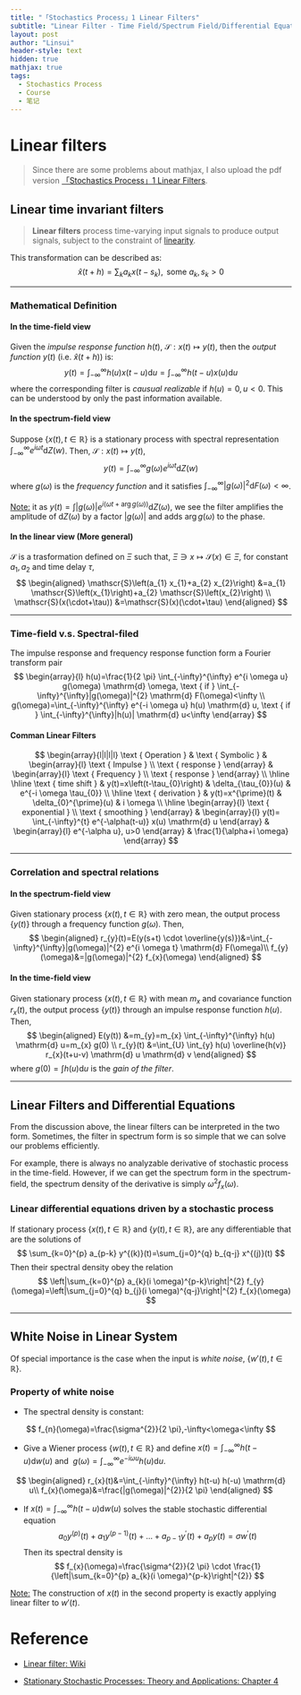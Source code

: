 ```yaml
---
title: "「Stochastics Process」1 Linear Filters"
subtitle: "Linear Filter - Time Field/Spectrum Field/Differential Equations/White noise"
layout: post
author: "Linsui"
header-style: text
hidden: true
mathjax: true
tags:
  - Stochastics Process
  - Course
  - 笔记
---
```


# Linear filters	

> Since there are some problems about mathjax, I also upload the pdf version <a href="https://denglinsui.github.io/pdf/StochasticsProcess/01.pdf" target="_blank">「Stochastics Process」1 Linear Filters</a>.

## Linear time invariant filters

> **Linear filters** process time-varying input signals to produce output signals, subject to the constraint of [linearity](https://en.wikipedia.org/wiki/Linearity).

This transformation can be described as:
$$
\widehat{x}(t+h)=\sum_{k} a_{k} x\left(t-s_{k}\right), \text { some } a_{k}, s_{k}>0
$$

------



### Mathematical Definition

#### In the time-field view

Given the *impulse response function*  $h(t)$,   $\mathscr{S}:x(t) \mapsto y(t)$, then the *output function*  $y(t)$ (i.e. $\widehat{x}(t+h)$) is:
$$
y(t)=\int_{-\infty}^{\infty} h(u) x(t-u) \mathrm{d} u=\int_{-\infty}^{\infty} h(t-u) x(u) \mathrm{d} u
$$
where the corresponding filter is *causual realizable* if $h(u)=0, u<0$. This can be understood by only the past information  available.

#### In the spectrum-field view

Suppose $\{x(t),t\in\mathbb{R}\}$ is a stationary process with spectral representation $\int_{-\infty}^\infty e^{i\omega t}\mathrm{d}Z(w)$. Then, $\mathscr{S}:x(t) \mapsto y(t)$, 
$$
y(t)=\int_{-\infty}^\infty g(\omega)e^{i\omega t}\mathrm{d}Z(w)
$$
 where $g(\omega)$ is the *frequency function* and it satisfies $\int_{-\infty}^{\infty}|g(\omega)|^{2} \mathrm{d} F(\omega)<\infty$.

<u>Note:</u> it as $y(t)=\int|g(\omega)| e^{i(\omega t+\arg g(\omega))} \mathrm{d} Z(\omega)$, we see the filter amplifies the amplitude of $\mathrm{d}Z(\omega)$ by a factor $|g(\omega)|$ and adds $\arg g(\omega)$ to the phase.  

#### In the linear view (More general)

$\mathscr{S}$ is a trasformation defined on $\Xi$ such that, $\Xi \ni x \mapsto \mathscr{S}(x) \in \Xi$, for constant $a_1,a_2$ and time delay $\tau$,
$$
\begin{aligned}
\mathscr{S}\left(a_{1} x_{1}+a_{2} x_{2}\right) &=a_{1} \mathscr{S}\left(x_{1}\right)+a_{2} \mathscr{S}\left(x_{2}\right) \\
\mathscr{S}(x(\cdot+\tau)) &=\mathscr{S}(x)(\cdot+\tau)
\end{aligned}
$$

------



### Time-field v.s. Spectral-filed

The impulse response and frequency response function form a
Fourier transform pair  
$$
\begin{array}{l}
h(u)=\frac{1}{2 \pi} \int_{-\infty}^{\infty} e^{i \omega u} g(\omega) \mathrm{d} \omega, \text { if } \int_{-\infty}^{\infty}|g(\omega)|^{2} \mathrm{d} F(\omega)<\infty \\
g(\omega)=\int_{-\infty}^{\infty} e^{-i \omega u} h(u) \mathrm{d} u, \text { if } \int_{-\infty}^{\infty}|h(u)| \mathrm{d} u<\infty
\end{array}
$$

#### Comman Linear Filters

$$
\begin{array}{l|l|l|l}
\text { Operation } & \text { Symbolic } & \begin{array}{l}
\text { Impulse } \\
\text { response }
\end{array} & \begin{array}{l}
\text { Frequency } \\
\text { response }
\end{array} \\
\hline \hline \text { time shift } & y(t)=x\left(t-\tau_{0}\right) & \delta_{\tau_{0}}(u) & e^{-i \omega \tau_{0}} \\
\hline \text { derivation } & y(t)=x^{\prime}(t) & \delta_{0}^{\prime}(u) & i \omega \\
\hline \begin{array}{l}
\text { exponential } \\
\text { smoothing }
\end{array} & \begin{array}{l}
y(t)= 
\int_{-\infty}^{t} e^{-\alpha(t-u)} x(u) \mathrm{d} u
\end{array} & \begin{array}{l}
e^{-\alpha u}, u>0
\end{array} & \frac{1}{\alpha+i \omega}
\end{array}
$$

------



### Correlation and spectral relations

#### In the spectrum-field view

Given stationary process $\{x(t),t\in\mathbb{R}\}$  with zero mean, the output process $\{y(t)\}$ through a frequency function $g(\omega)$. Then,
$$
\begin{aligned}
r_{y}(t)=E(y(s+t) \cdot \overline{y(s)})&=\int_{-\infty}^{\infty}|g(\omega)|^{2} e^{i \omega t} \mathrm{d} F(\omega)\\
f_{y}(\omega)&=|g(\omega)|^{2} f_{x}(\omega)
\end{aligned}
$$

#### In the time-field view

Given stationary process $\{x(t),t\in\mathbb{R}\}$  with mean $m_x$ and covariance function $r_x(t)$, the output process $\{y(t)\}$ through an impulse response function  $h(u)$. Then,
$$
\begin{aligned}
E(y(t)) &=m_{y}=m_{x} \int_{-\infty}^{\infty} h(u) \mathrm{d} u=m_{x} g(0) \\
r_{y}(t) &=\int_{U} \int_{y} h(u) \overline{h(v)} r_{x}(t+u-v) \mathrm{d} u \mathrm{d} v
\end{aligned}
$$
where $g(0)=\int h(u) \mathrm{d} u$ is the *gain of the filter*.

------



## Linear Filters and Differential Equations

From the discussion above, the linear filters can be interpreted in the two form. Sometimes, the filter in spectrum form is so simple that we can solve our problems efficiently. 

For example, there is always no analyzable derivative of stochastic process in the time-field. However, if we can get the spectrum form in the spectrum-field, the spectrum density of the derivative is simply $\omega^2f_x(\omega)$.

### Linear differential equations driven by a stochastic process

If stationary process $\{x(t),t\in\mathbb{R}\}$ and $\{y(t),t\in\mathbb{R}\}$, are any differentiable that are the solutions of 
$$
\sum_{k=0}^{p} a_{p-k} y^{(k)}(t)=\sum_{j=0}^{q} b_{q-j} x^{(j)}(t)
$$
Then their spectral density obey the relation
$$
\left|\sum_{k=0}^{p} a_{k}(i \omega)^{p-k}\right|^{2} f_{y}(\omega)=\left|\sum_{j=0}^{q} b_{j}(i \omega)^{q-j}\right|^{2} f_{x}(\omega)
$$

------



## White Noise in Linear System

Of special importance is the case when the input is *white noise*, $\{w'(t),t\in\mathbb{R}\}$. 

### Property of white noise

- The spectral density is constant:

$$
f_{n}(\omega)=\frac{\sigma^{2}}{2 \pi},-\infty<\omega<\infty
$$

- Give  a Wiener process $\{w(t), t \in \mathbb{R}\}$ and define $x(t)=\int_{-\infty}^{\infty} h(t-u) \mathrm{d} w(u)$ and  $g(\omega)=\int_{-\infty}^{\infty} e^{-i \omega u} h(u) \mathrm{d} u$. 

$$
\begin{aligned}
r_{x}(t)&=\int_{-\infty}^{\infty} h(t-u) h(-u) \mathrm{d} u\\
f_{x}(\omega)&=\frac{|g(\omega)|^{2}}{2 \pi}
\end{aligned}
$$

- If  $x(t)=\int_{-\infty}^{\infty} h(t-u) \mathrm{d} w(u)$ solves the stable stochastic differential equation
  $$
  a_{0} y^{(p)}(t)+a_{1} y^{(p-1)}(t)+\ldots+a_{p-1} y^{\prime}(t)+a_{p} y(t)=\sigma w^{\prime}(t)
  $$
  Then its spectral density is
  $$
  f_{x}(\omega)=\frac{\sigma^{2}}{2 \pi} \cdot \frac{1}{\left|\sum_{k=0}^{p} a_{k}(i \omega)^{p-k}\right|^{2}}
  $$

<u>Note:</u> The construction of $x(t)$ in the second property is exactly applying linear filter to $w'(t)$.

# Reference

- [Linear filter: Wiki](https://en.wikipedia.org/wiki/Linear_filter)

- [Stationary Stochastic Processes: Theory and Applications: Chapter 4](https://www.amazon.com/Stationary-Stochastic-Processes-Applications-Statistical/dp/1466557796)

  

  



